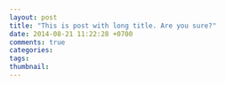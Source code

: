 ```yaml
---
layout: post
title: "This is post with long title. Are you sure?"
date: 2014-08-21 11:22:28 +0700
comments: true
categories: 
tags: 
thumbnail:
---
```

